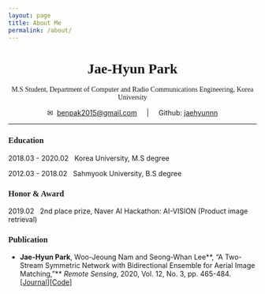 ```yaml
---
layout: page
title: About Me
permalink: /about/
---
```


<center><h1 style="font-family:'Times New Roman'">Jae-Hyun Park</h1></center>

<center><p style="font-family:'Times New Roman'">
  M.S Student, Department of Computer and Radio Communications Engineering, Korea University </p></center>

<center> ✉ &nbsp;<a href="mailto:benpak2015@gmail.com">benpak2015@gmail.com</a> &nbsp;&nbsp;&nbsp; | &nbsp;&nbsp;&nbsp; Github: <a href="https://github.com/jaehyunnn">jaehyunnn</a> </center>

---

<h3 style="font-family:'Times New Roman'">Education</h3>

2018.03 - 2020.02&nbsp;&nbsp; Korea University, M.S degree

2012.03 - 2018.02&nbsp;&nbsp; Sahmyook University, B.S degree

<h3 style="font-family:'Times New Roman'">Honor & Award</h3>

2019.02&nbsp;&nbsp; 2nd place prize, Naver AI Hackathon: AI-VISION (Product image retrieval)

<h3 style="font-family:'Times New Roman'">Publication</h3>

- **Jae-Hyun Park**, Woo-Jeoung Nam and Seong-Whan Lee**, “A Two-Stream Symmetric Network with Bidirectional Ensemble for Aerial Image Matching,”** *Remote Sensing*, 2020, Vol. 12, No. 3, pp. 465-484. \[[Journal](https://doi.org/10.3390/rs12030465)]\[[Code](https://github.com/jaehyunnn/DeepAerialMatching_pytorch)]

